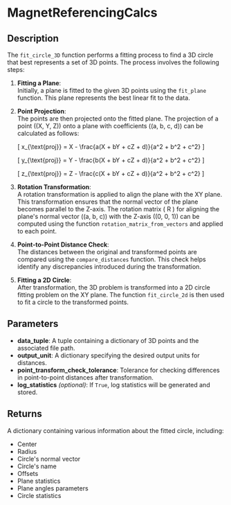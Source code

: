 # MagnetReferencingCalcs
## Description

The `fit_circle_3D` function performs a fitting process to find a 3D circle that best represents a set of 3D points. The process involves the following steps:

1. **Fitting a Plane**:  
   Initially, a plane is fitted to the given 3D points using the `fit_plane` function. This plane represents the best linear fit to the data.

2. **Point Projection**:  
   The points are then projected onto the fitted plane. The projection of a point \((X, Y, Z)\) onto a plane with coefficients \((a, b, c, d)\) can be calculated as follows:

   \[
   x_{\text{proj}} = X - \frac{a(X + bY + cZ + d)}{a^2 + b^2 + c^2}
   \]

   \[
   y_{\text{proj}} = Y - \frac{b(X + bY + cZ + d)}{a^2 + b^2 + c^2}
   \]

   \[
   z_{\text{proj}} = Z - \frac{c(X + bY + cZ + d)}{a^2 + b^2 + c^2}
   \]

3. **Rotation Transformation**:  
   A rotation transformation is applied to align the plane with the XY plane. This transformation ensures that the normal vector of the plane becomes parallel to the Z-axis. The rotation matrix \( R \) for aligning the plane's normal vector \((a, b, c)\) with the Z-axis \((0, 0, 1)\) can be computed using the function `rotation_matrix_from_vectors` and applied to each point.

4. **Point-to-Point Distance Check**:  
   The distances between the original and transformed points are compared using the `compare_distances` function. This check helps identify any discrepancies introduced during the transformation.

5. **Fitting a 2D Circle**:  
   After transformation, the 3D problem is transformed into a 2D circle fitting problem on the XY plane. The function `fit_circle_2d` is then used to fit a circle to the transformed points.

## Parameters

- **data_tuple**: A tuple containing a dictionary of 3D points and the associated file path.
- **output_unit**: A dictionary specifying the desired output units for distances.
- **point_transform_check_tolerance**: Tolerance for checking differences in point-to-point distances after transformation.
- **log_statistics** *(optional)*: If `True`, log statistics will be generated and stored.

## Returns

A dictionary containing various information about the fitted circle, including:
- Center
- Radius
- Circle's normal vector
- Circle's name
- Offsets
- Plane statistics
- Plane angles parameters
- Circle statistics
